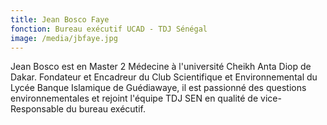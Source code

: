 ```yaml
---
title: Jean Bosco Faye
fonction: Bureau exécutif UCAD - TDJ Sénégal
image: /media/jbfaye.jpg
---
```

Jean Bosco est en Master 2 Médecine à l'université Cheikh Anta Diop de Dakar. Fondateur et Encadreur du Club Scientifique et Environnemental du Lycée Banque Islamique de Guédiawaye, il est passionné des questions environnementales et rejoint l'équipe TDJ SEN en qualité de vice- Responsable du bureau exécutif.
